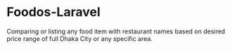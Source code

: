 # Foodos-Laravel
 Comparing or listing any food item with restaurant names based on desired price range of full Dhaka City or any specific area.
